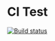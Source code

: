 # CI Test

[![Build status](https://ci.appveyor.com/api/projects/status/n3g87914b5qgqoor?svg=true)](https://ci.appveyor.com/project/allvb/telefon)
